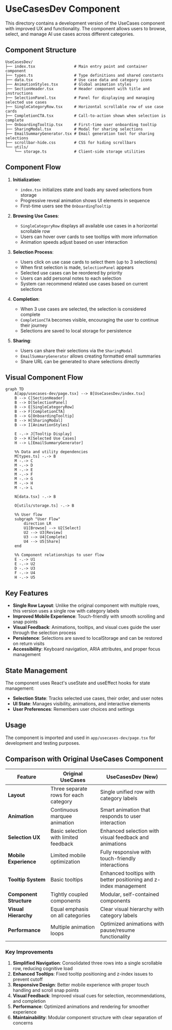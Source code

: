 # UseCasesDev Component

This directory contains a development version of the UseCases component with improved UX and functionality. The component allows users to browse, select, and manage AI use cases across different categories.

## Component Structure

```
UseCasesDev/
├── index.tsx                 # Main entry point and container component
├── types.ts                  # Type definitions and shared constants
├── data.tsx                  # Use case data and category icons
├── AnimationStyles.tsx       # Global animation styles
├── SectionHeader.tsx         # Header component with title and instructions
├── SelectionPanel.tsx        # Panel for displaying and managing selected use cases
├── SingleCategoryRow.tsx     # Horizontal scrollable row of use case cards
├── CompletionCTA.tsx         # Call-to-action shown when selection is complete
├── OnboardingTooltip.tsx     # First-time user onboarding tooltip
├── SharingModal.tsx          # Modal for sharing selections
├── EmailSummaryGenerator.tsx # Email generation tool for sharing selections
├── scrollbar-hide.css        # CSS for hiding scrollbars
└── utils/
    └── storage.ts            # Client-side storage utilities
```

## Component Flow

1. **Initialization**:
   - `index.tsx` initializes state and loads any saved selections from storage
   - Progressive reveal animation shows UI elements in sequence
   - First-time users see the `OnboardingTooltip`

2. **Browsing Use Cases**:
   - `SingleCategoryRow` displays all available use cases in a horizontal scrollable row
   - Users can hover over cards to see tooltips with more information
   - Animation speeds adjust based on user interaction

3. **Selection Process**:
   - Users click on use case cards to select them (up to 3 selections)
   - When first selection is made, `SelectionPanel` appears
   - Selected use cases can be reordered by priority
   - Users can add personal notes to each selection
   - System can recommend related use cases based on current selections

4. **Completion**:
   - When 3 use cases are selected, the selection is considered complete
   - `CompletionCTA` becomes visible, encouraging the user to continue their journey
   - Selections are saved to local storage for persistence

5. **Sharing**:
   - Users can share their selections via the `SharingModal`
   - `EmailSummaryGenerator` allows creating formatted email summaries
   - Share URL can be generated to share selections directly

## Visual Component Flow

```mermaid
graph TD
    A[app/usecases-dev/page.tsx] --> B[UseCasesDev/index.tsx]
    B --> C[SectionHeader]
    B --> D[SelectionPanel]
    B --> E[SingleCategoryRow]
    B --> F[CompletionCTA]
    B --> G[OnboardingTooltip]
    B --> H[SharingModal]
    B --> I[AnimationStyles]
    
    E -.-> J[Tooltip Display]
    D --> K[Selected Use Cases]
    H --> L[EmailSummaryGenerator]
    
    %% Data and utility dependencies
    M[types.ts] -.-> B
    M -.-> C
    M -.-> D
    M -.-> E
    M -.-> F
    M -.-> G
    M -.-> H
    M -.-> L
    
    N[data.tsx] -.-> B
    
    O[utils/storage.ts] -.-> B
    
    %% User flow
    subgraph "User Flow"
        direction LR
        U1[Browse] --> U2[Select]
        U2 --> U3[Review]
        U3 --> U4[Complete]
        U4 --> U5[Share]
    end
    
    %% Component relationships to user flow
    E -.-> U1
    E -.-> U2
    D -.-> U3
    F -.-> U4
    H -.-> U5
```

## Key Features

- **Single Row Layout**: Unlike the original component with multiple rows, this version uses a single row with category labels
- **Improved Mobile Experience**: Touch-friendly with smooth scrolling and snap points
- **Visual Feedback**: Animations, tooltips, and visual cues guide the user through the selection process
- **Persistence**: Selections are saved to localStorage and can be restored on return visits
- **Accessibility**: Keyboard navigation, ARIA attributes, and proper focus management

## State Management

The component uses React's useState and useEffect hooks for state management:

- **Selection State**: Tracks selected use cases, their order, and user notes
- **UI State**: Manages visibility, animations, and interactive elements
- **User Preferences**: Remembers user choices and settings

## Usage

The component is imported and used in `app/usecases-dev/page.tsx` for development and testing purposes.

## Comparison with Original UseCases Component

| Feature | Original UseCases | UseCasesDev (New) |
|---------|------------------|-------------------|
| **Layout** | Three separate rows for each category | Single unified row with category labels |
| **Animation** | Continuous marquee animation | Smart animation that responds to user interaction |
| **Selection UX** | Basic selection with limited feedback | Enhanced selection with visual feedback and animations |
| **Mobile Experience** | Limited mobile optimization | Fully responsive with touch-friendly interactions |
| **Tooltip System** | Basic tooltips | Enhanced tooltips with better positioning and z-index management |
| **Component Structure** | Tightly coupled components | Modular, self-contained components |
| **Visual Hierarchy** | Equal emphasis on all categories | Clear visual hierarchy with category labels |
| **Performance** | Multiple animation loops | Optimized animations with pause/resume functionality |

### Key Improvements

1. **Simplified Navigation**: Consolidated three rows into a single scrollable row, reducing cognitive load
2. **Enhanced Tooltips**: Fixed tooltip positioning and z-index issues to prevent cutoff
3. **Responsive Design**: Better mobile experience with proper touch handling and scroll snap points
4. **Visual Feedback**: Improved visual cues for selection, recommendations, and completion
5. **Performance**: Optimized animations and rendering for smoother experience
6. **Maintainability**: Modular component structure with clear separation of concerns

